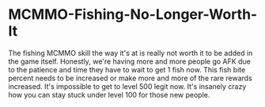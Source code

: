 MCMMO-Fishing-No-Longer-Worth-It
================================

The fishing MCMMO skill the way it's at is really not worth it to be added in the game itself. Honestly, we're having more and more people go AFK due to the patience and time they have to wait to get 1 fish now. This fish bite percent needs to be increased or make more and more of the rare rewards increased. It's impossible to get to level 500 legit now. It's insanely crazy how you can stay stuck under level 100 for those new people. 
